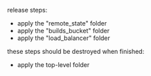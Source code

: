 release steps:
* apply the "remote_state" folder
* apply the "builds_bucket" folder
* apply the "load_balancer" folder

these steps should be destroyed when finished:
* apply the top-level folder